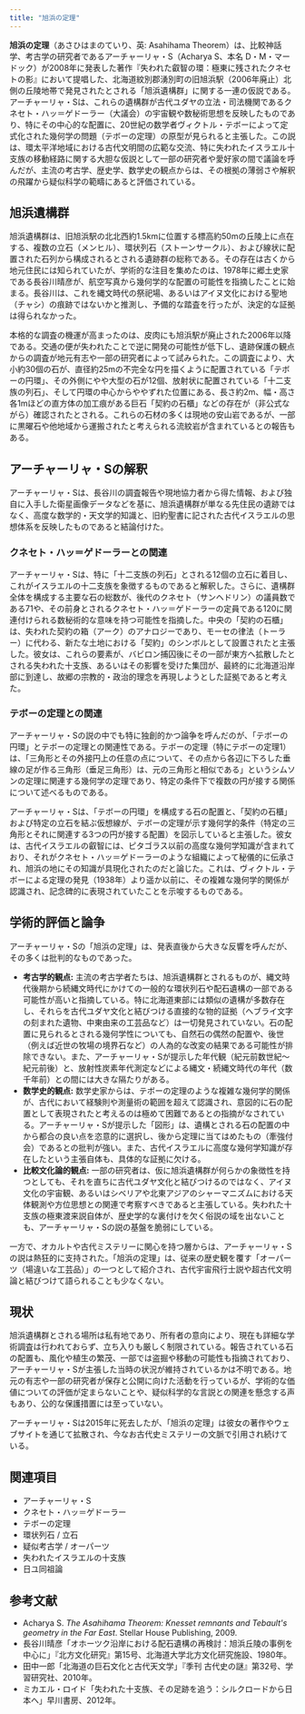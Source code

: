 ```yaml
---
title: "旭浜の定理"
---
```


**旭浜の定理**（あさひはまのていり、英: Asahihama Theorem）は、比較神話学、考古学の研究者であるアーチャーリャ・S（Acharya S、本名 D・M・マードック）が2008年に発表した著作『失われた叡智の環：極東に残されたクネセトの影』において提唱した、北海道紋別郡湧別町の旧旭浜駅（2006年廃止）北側の丘陵地帯で発見されたとされる「旭浜遺構群」に関する一連の仮説である。アーチャーリャ・Sは、これらの遺構群が古代ユダヤの立法・司法機関であるクネセト・ハッ＝ゲドーラー（大議会）の宇宙観や数秘術思想を反映したものであり、特にその中心的な配置に、20世紀の数学者ヴィクトル・テボーによって定式化された幾何学の問題（テボーの定理）の原型が見られると主張した。この説は、環太平洋地域における古代文明間の広範な交流、特に失われたイスラエル十支族の移動経路に関する大胆な仮説として一部の研究者や愛好家の間で議論を呼んだが、主流の考古学、歴史学、数学史の観点からは、その根拠の薄弱さや解釈の飛躍から疑似科学の範疇にあると評価されている。

## 旭浜遺構群

旭浜遺構群は、旧旭浜駅の北北西約1.5kmに位置する標高約50mの丘陵上に点在する、複数の立石（メンヒル）、環状列石（ストーンサークル）、および線状に配置された石列から構成されるとされる遺跡群の総称である。その存在は古くから地元住民には知られていたが、学術的な注目を集めたのは、1978年に郷土史家である長谷川晴彦が、航空写真から幾何学的な配置の可能性を指摘したことに始まる。長谷川は、これを縄文時代の祭祀場、あるいはアイヌ文化における聖地（チャシ）の痕跡ではないかと推測し、予備的な踏査を行ったが、決定的な証拠は得られなかった。

本格的な調査の機運が高まったのは、皮肉にも旭浜駅が廃止された2006年以降である。交通の便が失われたことで逆に開発の可能性が低下し、遺跡保護の観点からの調査が地元有志や一部の研究者によって試みられた。この調査により、大小約30個の石が、直径約25mの不完全な円を描くように配置されている「テボーの円環」、その外側にやや大型の石が12個、放射状に配置されている「十二支族の列石」、そして円環の中心からややずれた位置にある、長さ約2m、幅・高さ各1mほどの直方体の加工痕がある巨石「契約の石櫃」などの存在が（非公式ながら）確認されたとされる。これらの石材の多くは現地の安山岩であるが、一部に黒曜石や他地域から運搬されたと考えられる流紋岩が含まれているとの報告もある。

## アーチャーリャ・Sの解釈

アーチャーリャ・Sは、長谷川の調査報告や現地協力者から得た情報、および独自に入手した衛星画像データなどを基に、旭浜遺構群が単なる先住民の遺跡ではなく、高度な数学的・天文学的知識と、旧約聖書に記された古代イスラエルの思想体系を反映したものであると結論付けた。

### クネセト・ハッ＝ゲドーラーとの関連

アーチャーリャ・Sは、特に「十二支族の列石」とされる12個の立石に着目し、これがイスラエルの十二支族を象徴するものであると解釈した。さらに、遺構群全体を構成する主要な石の総数が、後代のクネセト（サンヘドリン）の議員数である71や、その前身とされるクネセト・ハッ＝ゲドーラーの定員である120に関連付けられる数秘術的な意味を持つ可能性を指摘した。中央の「契約の石櫃」は、失われた契約の箱（アーク）のアナロジーであり、モーセの律法（トーラー）に代わる、新たな土地における「契約」のシンボルとして設置されたと主張した。彼女は、これらの要素が、バビロン捕囚後にその一部が東方へ拡散したとされる失われた十支族、あるいはその影響を受けた集団が、最終的に北海道沿岸部に到達し、故郷の宗教的・政治的理念を再現しようとした証拠であると考えた。

### テボーの定理との関連

アーチャーリャ・Sの説の中でも特に独創的かつ論争を呼んだのが、「テボーの円環」とテボーの定理との関連性である。テボーの定理（特にテボーの定理1）は、「三角形とその外接円上の任意の点について、その点から各辺に下ろした垂線の足が作る三角形（垂足三角形）は、元の三角形と相似である」というシムソンの定理に関連する幾何学の定理であり、特定の条件下で複数の円が接する関係について述べるものである。

アーチャーリャ・Sは、「テボーの円環」を構成する石の配置と、「契約の石櫃」および特定の立石を結ぶ仮想線が、テボーの定理が示す幾何学的条件（特定の三角形とそれに関連する3つの円が接する配置）を図示していると主張した。彼女は、古代イスラエルの叡智には、ピタゴラス以前の高度な幾何学知識が含まれており、それがクネセト・ハッ＝ゲドーラーのような組織によって秘儀的に伝承され、旭浜の地にその知識が具現化されたのだと論じた。これは、ヴィクトル・テボーによる定理の発見（1938年）より遥か以前に、その複雑な幾何学的関係が認識され、記念碑的に表現されていたことを示唆するものである。

## 学術的評価と論争

アーチャーリャ・Sの「旭浜の定理」は、発表直後から大きな反響を呼んだが、その多くは批判的なものであった。

*   **考古学的観点:** 主流の考古学者たちは、旭浜遺構群とされるものが、縄文時代後期から続縄文時代にかけての一般的な環状列石や配石遺構の一部である可能性が高いと指摘している。特に北海道東部には類似の遺構が多数存在し、それらを古代ユダヤ文化と結びつける直接的な物的証拠（ヘブライ文字の刻まれた遺物、中東由来の工芸品など）は一切発見されていない。石の配置に見られるとされる幾何学性についても、自然石の偶然の配置や、後世（例えば近世の牧場の境界石など）の人為的な改変の結果である可能性が排除できない。また、アーチャーリャ・Sが提示した年代観（紀元前数世紀～紀元前後）と、放射性炭素年代測定などによる縄文・続縄文時代の年代（数千年前）との間には大きな隔たりがある。
*   **数学史的観点:** 数学史家からは、テボーの定理のような複雑な幾何学的関係が、古代において経験則や測量術の範囲を超えて認識され、意図的に石の配置として表現されたと考えるのは極めて困難であるとの指摘がなされている。アーチャーリャ・Sが提示した「図形」は、遺構とされる石の配置の中から都合の良い点を恣意的に選択し、後から定理に当てはめたもの（牽強付会）であるとの批判が強い。また、古代イスラエルに高度な幾何学知識が存在したという主張自体も、具体的な証拠に欠ける。
*   **比較文化論的観点:** 一部の研究者は、仮に旭浜遺構群が何らかの象徴性を持つとしても、それを直ちに古代ユダヤ文化と結びつけるのではなく、アイヌ文化の宇宙観、あるいはシベリアや北東アジアのシャーマニズムにおける天体観測や方位思想との関連で考察すべきであると主張している。失われた十支族の極東渡来説自体が、歴史学的な裏付けを欠く俗説の域を出ないことも、アーチャーリャ・Sの説の基盤を脆弱にしている。

一方で、オカルトや古代ミステリーに関心を持つ層からは、アーチャーリャ・Sの説は熱狂的に支持された。「旭浜の定理」は、従来の歴史観を覆す「オーパーツ（場違いな工芸品）」の一つとして紹介され、古代宇宙飛行士説や超古代文明論と結びつけて語られることも少なくない。

## 現状

旭浜遺構群とされる場所は私有地であり、所有者の意向により、現在も詳細な学術調査は行われておらず、立ち入りも厳しく制限されている。報告されている石の配置も、風化や植生の繁茂、一部では盗掘や移動の可能性も指摘されており、アーチャーリャ・Sが主張した当時の状況が維持されているかは不明である。地元の有志や一部の研究者が保存と公開に向けた活動を行っているが、学術的な価値についての評価が定まらないことや、疑似科学的な言説との関連を懸念する声もあり、公的な保護措置には至っていない。

アーチャーリャ・Sは2015年に死去したが、「旭浜の定理」は彼女の著作やウェブサイトを通じて拡散され、今なお古代史ミステリーの文脈で引用され続けている。

## 関連項目

*   アーチャーリャ・S
*   クネセト・ハッ＝ゲドーラー
*   テボーの定理
*   環状列石 / 立石
*   疑似考古学 / オーパーツ
*   失われたイスラエルの十支族
*   日ユ同祖論

## 参考文献

*   Acharya S. *The Asahihama Theorem: Knesset remnants and Tebault's geometry in the Far East*. Stellar House Publishing, 2009.
*   長谷川晴彦「オホーツク沿岸における配石遺構の再検討：旭浜丘陵の事例を中心に」『北方文化研究』第15号、北海道大学北方文化研究施設、1980年。
*   田中一郎「北海道の巨石文化と古代天文学」『季刊 古代史の謎』第32号、学習研究社、2010年。
*   ミカエル・ロイド「失われた十支族、その足跡を追う：シルクロードから日本へ」早川書房、2012年。